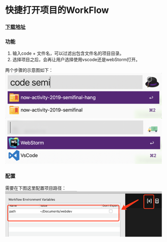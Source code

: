 # 快捷打开项目的WorkFlow

### [下载地址](https://github.com/AsiamCn/open-project-workflow/releases)

### 功能
1. 输入code + 文件名，可以过滤出包含文件名的项目目录。
2. 选择项目之后，会再让用户选择使用vscode还是webStorm打开。

两个步骤的示意图如下：
![过滤目录](./doc-imgs/filter-project.png)
![选择编辑器](./doc-imgs/filter-ide.png)

### 配置
需要在下图这里配置项目路径：
![配置项目路径](doc-imgs/change-path.png)